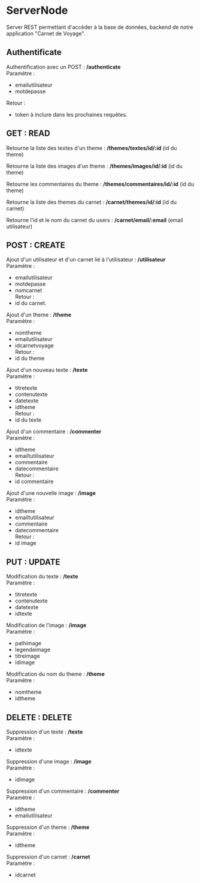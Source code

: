 # ServerNode

Server REST permettant d'accèder à la base de données, backend de notre application "Carnet de Voyage".

Authentificate
---------------

Authentification avec un POST : **/authenticate**  
Paramètre : 
 * emailutilisateur 
 * motdepasse  

Retour :
 * token à inclure dans les prochaines requètes.

GET : READ
----------
Retourne la liste des textes d'un theme : **/themes/textes/id/:id** (id du theme)

Retourne la liste des images d'un theme : **/themes/images/id/:id** (id du theme)

Retourne les commentaires du theme : **/themes/commentaires/id/:id** (id du theme)

Retourne la liste des themes du carnet : **/carnet/themes/id/:id** (id du carnet)

Retourne l'id et le nom du carnet du users : **/carnet/email/:email** (email utilisateur)


POST : CREATE
-------------
Ajout d'un utilisateur et d'un carnet lié à l'utilisateur : **/utilisateur**  
Paramètre :
* emailutilisateur 
* motdepasse
* nomcarnet  
Retour :
* id du carnet.

Ajout d'un theme : **/theme**  
Paramètre : 
* nomtheme
* emailutilisateur
* idcarnetvoyage  
Retour :
* id du theme

Ajout d'un nouveau texte : **/texte**  
Paramètre :
* titretexte
* contenutexte
* datetexte
* idtheme  
Retour :
* id du texte

Ajout d'un commentaire : **/commenter**  
Paramètre :
* idtheme
* emailtutilisateur
* commentaire
* datecommentaire  
Retour :
* id commentaire
    
Ajout d'une nouvelle image : **/image**  
Paramètre :
* idtheme
* emailtutilisateur
* commentaire
* datecommentaire  
Retour :
* id image
    
    
PUT : UPDATE
------------
Modification du texte : **/texte**  
Paramètre :
* titretexte
* contenutexte
* datetexte
* idtexte
    
Modification de l'image : **/image**  
Paramètre :
* pathimage
* legendeimage
* titreimage
* idimage
    
Modification du nom du theme : **/theme**  
Paramètre :
* nomtheme
* idtheme


DELETE : DELETE
---------------
Suppression d'un texte : **/texte**  
Paramètre :
* idtexte

Suppression d'une image : **/image**  
Paramètre :
* idimage

Suppression d'un commentaire : **/commenter**  
Paramètre :
* idtheme
* emailutilisateur
    
Suppression d'un theme : **/theme**  
Paramètre :
* idtheme

Suppression d'un carnet : **/carnet**  
Paramètre :
* idcarnet



